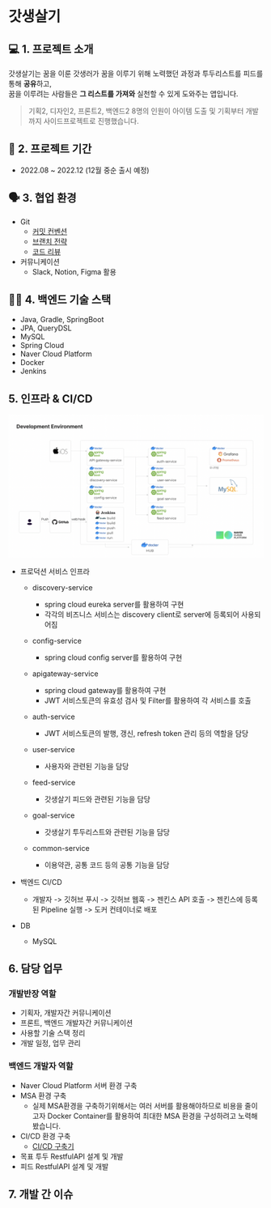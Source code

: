 # 갓생살기

## 💻 1. 프로젝트 소개
갓생살기는 꿈을 이룬 갓생러가 꿈을 이루기 위해 노력했던 과정과 투두리스트를 피드를 통해 **공유**하고, <br>
꿈을 이루려는 사람들은 **그 리스트를 가져와** 실천할 수 있게 도와주는 앱입니다.
> 기획2, 디자인2, 프론트2, 백엔드2 8명의 인원이 아이템 도출 및 기획부터 개발까지 사이드프로젝트로 진행했습니다.

## 📅 2. 프로젝트 기간
- 2022.08 ~ 2022.12 (12월 중순 출시 예정)

## 🗣 3. 협업 환경
- Git
  - [커밋 컨벤션](./git/%EA%B9%83%EC%BB%A8%EB%B2%A4%EC%85%98.md)
  - [브랜치 전략](./git/%EB%B8%8C%EB%9E%9C%EC%B9%98%EC%A0%84%EB%9E%B5.md)
  - [코드 리뷰](./git/%EC%BD%94%EB%93%9C%EB%A6%AC%EB%B7%B0%ED%94%84%EB%A1%9C%EC%84%B8%EC%8A%A4.md)
- 커뮤니케이션
  - Slack, Notion, Figma 활용

## 🧑‍💻 4. 백엔드 기술 스택
- Java, Gradle, SpringBoot
- JPA, QueryDSL
- MySQL
- Spring Cloud
- Naver Cloud Platform
- Docker
- Jenkins

## 5. 인프라 & CI/CD
<img src='./infra/infra.png'>

- 프로덕션 서비스 인프라
  - discovery-service
    - spring cloud eureka server를 활용하여 구현
    - 각각의 비즈니스 서비스는 discovery client로 server에 등록되어 사용되어짐
  - config-service
    - spring cloud config server를 활용하여 구현
  - apigateway-service
    - spring cloud gateway를 활용하여 구현
    - JWT 서비스토큰의 유효성 검사 및 Filter를 활용하여 각 서비스를 호출

  - auth-service
    - JWT 서비스토큰의 발행, 갱신, refresh token 관리 등의 역할을 담당
  - user-service
    - 사용자와 관련된 기능을 담당
  - feed-service
    - 갓생살기 피드와 관련된 기능을 담당
  - goal-service
    - 갓생살기 투두리스트와 관련된 기능을 담당
  - common-service
    - 이용약관, 공통 코드 등의 공통 기능을 담당

- 백엔드 CI/CD
  - 개발자 -> 깃허브 푸시 -> 깃허브 웹훅 -> 젠킨스 API 호출 -> 젠킨스에 등록된 Pipeline 실행 -> 도커 컨테이너로 배포

- DB
  - MySQL

## 6. 담당 업무
### 개발반장 역할
- 기획자, 개발자간 커뮤니케이션
- 프론트, 백엔드 개발자간 커뮤니케이션
- 사용할 기술 스택 정리
- 개발 일정, 업무 관리
### 백엔드 개발자 역할
- Naver Cloud Platform 서버 환경 구축
- MSA 환경 구축
  - 실제 MSA환경을 구축하기위해서는 여러 서버를 활용해야하므로 비용을 줄이고자 Docker Container를 활용하여 최대한 MSA 환경을 구성하려고 노력해봤습니다.
- CI/CD 환경 구축
  - [CI/CD 구축기](./infra/CI%2CCD%EA%B5%AC%EC%B6%95.md)
- 목표 투두 RestfulAPI 설계 및 개발
- 피드 RestfulAPI 설계 및 개발

## 7. 개발 간 이슈
